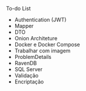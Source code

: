 To-do List
- Authentication (JWT)
- Mapper
- DTO
- Onion Architeture
- Docker e Docker Compose
- Trabalhar com imagem
- ProblemDetails
- RavenDB
- SQL Server
- Validação
- Encriptação